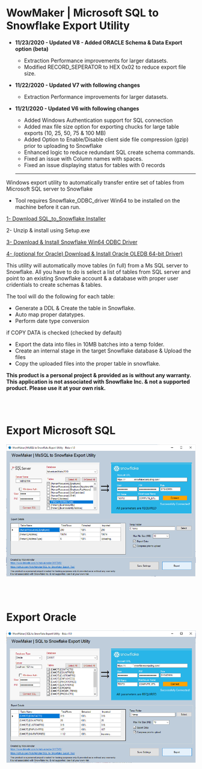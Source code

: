 # WowMaker | Microsoft SQL to Snowflake Export Utility


- <strong>11/23/2020 - Updated V8 - Added ORACLE Schema & Data Export option (beta)</strong>
  - Extraction Performance improvements for larger datasets.
  - Modified RECORD_SEPERATOR to HEX 0x02 to reduce export file size.
- <strong>11/22/2020 - Updated V7 with following changes</strong>
  - Extraction Performance improvements for larger datasets.

- <strong>11/21/2020 - Updated V6 with following changes</strong>
  - Added Windows Authentication support for SQL connection
  - Added max file size option for exporting chucks for large table exports (10, 25, 50, 75 & 100 MB)
  - Added Option to Enable/Disable client side file compression (gzip) prior to uploading to Snowflake
  - Enhanced logic to reduce redundant SQL create schema commands.
  - Fixed an issue with Column names with spaces.
  - Fixed an issue displaying status for tables with 0 records
  
  <hr>

Windows export utility to automatically transfer entire set of tables from Microsoft SQL server to Snowflake

* Tool requires Snowflake_ODBC_driver Win64 to be installed on the machine before it can run.

[1- Download SQL_to_Snowflake Installer](https://github.com/NickAkincilar/SQL_to_Snowflake_Export_Tool/raw/main/MsSQL_To_Snowflake.zip)

2- Unzip & install using Setup.exe

[3- Download & Install Snowflake Win64 ODBC Driver](https://sfc-repo.snowflakecomputing.com/odbc/win64/latest/index.html)

[4- (optional for Oracle) Download & Install Oracle OLEDB 64-bit Driver)](https://www.oracle.com/database/technologies/odac-downloads.html)

This utility will automatically move tables (in full) from a Ms SQL server to Snowflake. All you have to do is select a list of tables from SQL server and point to an existing Snowflake account & a database with proper user cridentials to create schemas & tables.



The tool will do the following for each table:
- Generate a DDL & Create the table in Snowflake.
- Auto map proper datatypes.
- Perform date type conversion

if COPY DATA is checked (checked by default)
- Export the data into files in 10MB batches into a temp folder.
- Create an internal stage in the target Snowflake database & Upload the files
- Copy the uploaded files into the proper table in snowflake.


<strong>This product is a personal project & provided as is without any warranty. 
This application is not associated with Snowflake Inc. & not a supported product. Please use it at your own risk.</strong>

<br>
<br>

# Export Microsoft SQL
![Image of SQL to Snowflake tool](https://raw.githubusercontent.com/NickAkincilar/SQL_to_Snowflake_Export_Tool/main/SQL_2_Snowflake_Screenshot_S.png)

<br>
<br>

# Export Oracle

![Image of Oracle to Snowflake tool](https://raw.githubusercontent.com/NickAkincilar/SQL_to_Snowflake_Export_Tool/main/SQL_2_Snowflake_Screenshot_O.png)


